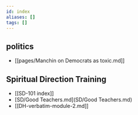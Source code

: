 ```yaml
---
id: index
aliases: []
tags: []
---
```


## politics

- [[pages/Manchin on Democrats as toxic.md]]

## Spiritual Direction Training

- [[SD-101 index]]
- [SD/Good Teachers.md](SD/Good Teachers.md)
- [[DH-verbatim-module-2.md]] 

